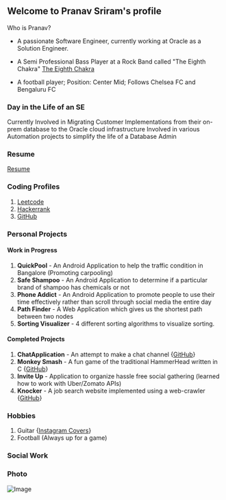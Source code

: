 ## Welcome to Pranav Sriram's profile

Who is Pranav?
  - A passionate Software Engineer, currently working at Oracle as a Solution Engineer.
    
  - A Semi Professional Bass Player at a Rock Band called "The Eighth Chakra"
    [The Eighth Chakra](https://www.youtube.com/watch?v=87GfwxmVnrs)
    
  - A football player; Position: Center Mid; Follows Chelsea FC and Bengaluru FC


### Day in the Life of an SE 
Currently Involved in Migrating Customer Implementations from their on-prem database to the Oracle cloud infrastructure
Involved in various Automation projects to simplify the life of a Database Admin
    
   
### Resume 

[Resume](https://drive.google.com/open?id=1OTeV50gMASLI3zblUhgi2S-n4QLgtjLn)


### Coding Profiles

1. [Leetcode](https://leetcode.com/pranavsriram8/)
2. [Hackerrank](https://www.hackerrank.com/pranavsriram8)
3. [GitHub](https://github.com/pranavsriram8)

### Personal Projects
#### Work in Progress
 1. **QuickPool** - An Android Application to help the traffic condition in Bangalore (Promoting carpooling)
 2. **Safe Shampoo** - An Android Application to determine if a particular brand of shampoo has chemicals or not
 3. **Phone Addict** - An Android Application to promote people to use their time effectively rather than scroll through social media the entire day
 4. **Path Finder** - A Web Application which gives us the shortest path between two nodes
 5. **Sorting Visualizer** - 4 different sorting algorithms to visualize sorting.

#### Completed Projects
 1. **ChatApplication** - An attempt to make a chat channel    {[GitHub](https://github.com/pranavsriram8/ChatApplication)}
 2. **Monkey Smash** - A fun game of the traditional HammerHead written in C   {[GitHub](https://github.com/pranavsriram8/Monkey-Smash)}
 3. **Invite Up** - Application to organize hassle free social gathering (learned how to work with Uber/Zomato APIs) 
 4. **Knocker** - A job search website implemented using a web-crawler   {[GitHub](https://github.com/pranavsriram8/knocker-web-1)}
 
 
 
    
### Hobbies 
  1. Guitar   {[Instagram Covers](https://www.instagram.com/pranav_sriram8/)}
  2. Football (Always up for a game)


### Social Work



### Photo 
![Image](https://lh3.googleusercontent.com/-j6SmJjPKiEc/WAG5DESoc_I/AAAAAAAAIMc/72gmHKQq9kIg-rYMSiqTCs7PcDAGJAXLwCEwYBhgL/w280-h280-p/IMG_5295.JPG)
